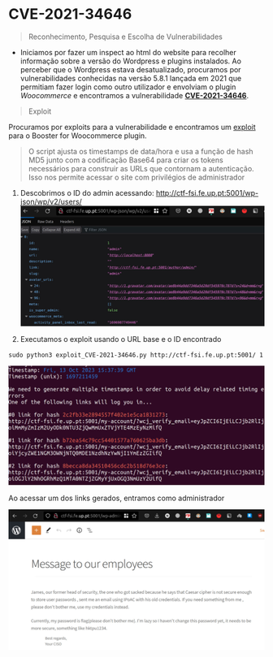 # CVE-2021-34646
 
>Reconhecimento, Pesquisa e Escolha de Vulnerabilidades
-  Iniciamos por fazer um inspect ao html do website para recolher informação sobre a versão do Wordpress e plugins instalados. 
    Ao perceber que o Wordpress estava desatualizado, procuramos por vulnerabilidades conhecidas na versão 5.8.1 lançada em 2021 que permitiam fazer login como outro utilizador e envolviam o plugin *Woocommerce* e encontramos a vulnerabilidade **[CVE-2021-34646](https://www.cvedetails.com/cve/CVE-2021-34646/?q=CVE-2021-34646)**.
> Exploit

Procuramos por exploits para a vulnerabilidade e encontramos um [exploit](https://www.exploit-db.com/exploits/50299) para o Booster for Woocommerce plugin.

> O script ajusta os timestamps de data/hora e usa a função de hash MD5 junto com a codificação Base64 para criar os tokens necessários para construir as URLs que contornam a autenticação. Isso nos permite acessar o site com privilégios de administrador

1. Descobrimos o ID do admin acessando: http://ctf-fsi.fe.up.pt:5001/wp-json/wp/v2/users/
![](docs/images/wp-users.jpg)

2. Executamos o exploit usando o URL base e o ID encontrado
~~~
sudo python3 exploit_CVE-2021-34646.py http://ctf-fsi.fe.up.pt:5001/ 1 
~~~

![](docs/images/exploit-rsp.jpg)

Ao acessar um dos links gerados, entramos como administrador

![](docs/images/wp-flag.jpg)

